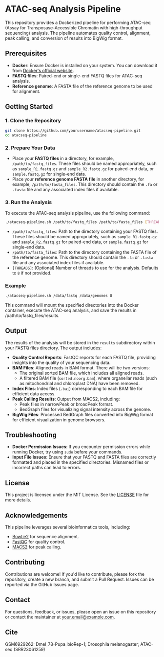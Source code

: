 # ATAC-seq Analysis Pipeline

This repository provides a Dockerized pipeline for performing ATAC-seq (Assay for Transposase-Accessible Chromatin with high-throughput sequencing) analysis. The pipeline automates quality control, alignment, peak calling, and conversion of results into BigWig format.

## Prerequisites

- **Docker**: Ensure Docker is installed on your system. You can download it from [Docker's official website](https://www.docker.com/products/docker-desktop).
- **FASTQ files**: Paired-end or single-end FASTQ files for ATAC-seq analysis.
- **Reference genome**: A FASTA file of the reference genome to be used for alignment.

## Getting Started

### 1. Clone the Repository

```bash
git clone https://github.com/yourusername/atacseq-pipeline.git
cd atacseq-pipeline
```
### 2. Prepare Your Data

- Place your **FASTQ files** in a directory, for example, `/path/to/fastq_files`. These files should be named appropriately, such as `sample_R1.fastq.gz` and `sample_R2.fastq.gz` for paired-end data, or `sample.fastq.gz` for single-end data.
- Place your **reference genome FASTA file** in another directory, for example, `/path/to/fasta_files`. This directory should contain the `.fa` or `.fasta` file and any associated index files if available.

### 3. Run the Analysis

To execute the ATAC-seq analysis pipeline, use the following command:

```bash
./atacseq-pipeline.sh /path/to/fastq_files /path/to/fasta_files [THREADS]
```
- `/path/to/fastq_files`: Path to the directory containing your FASTQ files. These files should be named appropriately, such as `sample_R1.fastq.gz` and `sample_R2.fastq.gz` for paired-end data, or `sample.fastq.gz` for single-end data.
- `/path/to/fasta_files`: Path to the directory containing the FASTA file of the reference genome. This directory should contain the `.fa` or `.fasta` file and any associated index files if available.
- `[THREADS]`: (Optional) Number of threads to use for the analysis. Defaults to `8` if not provided.

### Example

```bash
./atacseq-pipeline.sh /data/fastq /data/genomes 8
```
This command will mount the specified directories into the Docker container, execute the ATAC-seq analysis, and save the results in /path/to/fastq_files/results.

## Output

The results of the analysis will be stored in the `results` subdirectory within your FASTQ files directory. The output includes:

- **Quality Control Reports**: FastQC reports for each FASTQ file, providing insights into the quality of your sequencing data.
- **BAM Files**: Aligned reads in BAM format. There will be two versions:
  - The original sorted BAM file, which includes all aligned reads.
  - A filtered BAM file (`sorted.noorg.bam`), where organellar reads (such as mitochondrial and chloroplast DNA) have been removed.
- **Index Files**: Index files (`.bai`) corresponding to each BAM file for efficient data access.
- **Peak Calling Results**: Output from MACS2, including:
  - Peak files in narrowPeak or broadPeak format.
  - BedGraph files for visualizing signal intensity across the genome.
- **BigWig Files**: Processed BedGraph files converted into BigWig format for efficient visualization in genome browsers.

## Troubleshooting

- **Docker Permission Issues**: If you encounter permission errors while running Docker, try using `sudo` before your commands.
- **Input File Issues**: Ensure that your FASTQ and FASTA files are correctly formatted and placed in the specified directories. Misnamed files or incorrect paths can lead to errors.

## License

This project is licensed under the MIT License. See the [LICENSE](LICENSE) file for more details.

## Acknowledgements

This pipeline leverages several bioinformatics tools, including:

- [Bowtie2](http://bowtie-bio.sourceforge.net/bowtie2/index.shtml) for sequence alignment.
- [FastQC](https://www.bioinformatics.babraham.ac.uk/projects/fastqc/) for quality control.
- [MACS2](https://github.com/macs3-project/MACS) for peak calling.

## Contributing

Contributions are welcome! If you'd like to contribute, please fork the repository, create a new branch, and submit a Pull Request. Issues can be reported via the GitHub Issues page.

## Contact

For questions, feedback, or issues, please open an issue on this repository or contact the maintainer at [your.email@example.com](mailto:your.email@example.com).

## Cite
GSM6929262: Dmel_78-Pupa_bioRep-1; Drosophila melanogaster; ATAC-seq (SRR23061259)
